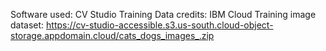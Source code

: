 Software used: CV Studio
Training Data credits: IBM Cloud
Training image dataset: https://cv-studio-accessible.s3.us-south.cloud-object-storage.appdomain.cloud/cats_dogs_images_.zip
